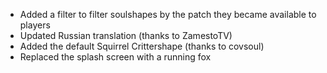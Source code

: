 * Added a filter to filter soulshapes by the patch they became available to players
* Updated Russian translation (thanks to ZamestoTV)
* Added the default Squirrel Crittershape (thanks to covsoul) 
* Replaced the splash screen with a running fox
